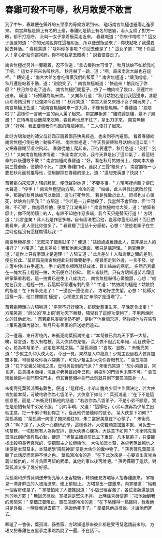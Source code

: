 # 春雞可殺不可辱，秋月敢愛不敢言

到了中午，春雞便在鎮外的五里亭內等候方珺到來。 碰巧南宮無極也避雨走進亭來。 南宮無極是鎮上有名的土豪，春雞則是鎮上有名的惡霸，兩人互瞧了對方一眼，都不打招呼。 此時一女子拿着飯菜走近來。 春雞喊道："你來作啥啦？" 這女子遠遠的道："你的兄弟說你在這裡附近，所以便送飯過來了...你快點吃了我還要回去幹活。" 春雞罵道："啥叫你多事啦？你回去便是了！" 這女子道："嘿！你這人！拿心肝給你當狗肺，你不吃我拿去餵狗！" 說着便要走了。

南宮無極從另外一旁聽着，忍不住道："拿去餵狗太可惜了，秋月姑娘不如給我吃了吧。" 這女子原來名叫秋月。 秋月嚇了一跳，道："啊，原來南宮大爺也在這裡。" 轉笑道："南宮大爺怎會吃得慣我們的飯菜？" 南宮無極道："讓我嚐嚐。" 秋月還是站着不動，道："別說笑了。" 南宮無極喊道："快過來！怕我吃了你麼？" 秋月無奈走了過去。 南宮無極打開籃子，撿了一塊肉咬了幾口，便連忙吐出來。 嘆道："巧婦難為無米炊。" 又向秋月道："秋月姑娘若是到我這邊來，甚麼山珍海錯沒有？也強如今百倍！" 秋月笑道："南宮大爺又來跟小女子開玩笑了。" 南宮無極正色道："我南宮無極向來一言九鼎，不像有些無賴。" 春雞道："說啥啦？" 這樣你一言我一語的兩人罵了起來。 南宮無極道："雞終歸是雞，變不了鳳凰！" 正待再撿些飯菜來吃時，春雞再也忍不住了，拿出刀子來。 南宮無極道："好啊，我正要領教你丐幫的降龍神掌。" 二人便打了起來。

此時方珺和她的師父苗若霜正騎着兩匹快馬經過，也來到亭內避雨。 看着春雞給南宮無極打倒在地上動彈不得。 南宮無極道："今天我要替秋月姑娘出這口氣！" 又把春雞踢至凌空飛起。 春雞從地上爬起來，正待要還手，秋月急道："別打！別打！" 又向南宮無極求情道："多謝南宮大爺，我今天算是出了這口氣了，看這短命的以後還敢不敢？" 南宮無極向春雞道："好，看在秋月姑娘份上，你向本大爺說三聲爺爺，便饒你不死。" 怎知春雞口硬，連說了三聲'龜孫子'。 南宮無極一心要在秋月面前羞辱他，便用腳踩在春雞的頭上，道："還想充英雄？快說！"

苗若霜向來知道方珺的脾氣，便低聲對她道："不要多事。" 方珺哪裡肯聽？便已大聲道："停手！" 南宮無極望向方珺，冷冷的道："姑娘，此人與我比武敗於我手，那邊的秋月姑娘可以做證，這叫打死無怨。 若是我敗於此人，同樣也甘心領死，姑娘為何阻我？" 方珺道："你若是一刀把他殺了，我當然不會阻你，但'士可殺、不可辱'，你羞辱於他，便壞了江湖規矩！" 南宮無極哈哈大笑，道："他算甚麼士，你不問問鎮上的人，有誰不知他作惡多端，我今天只是替天行道！" 方珺道："此言差矣！此人若是作惡多端，自有國法懲治他，豈容你濫用私刑！而且依我看來，此人便比你強多了。" 春雞聽了這話十分感動，心想："便是老頭子在生之時也從沒有這樣瞧得起我！"

南宮無極卻想："怎麼來了個書獃子？" 便道："姑娘處處維護此人，莫非是此人的相好？" 方珺道："此言差矣！我和他素未謀面，我只是講道理。" 南宮無極道："這世上只有拳頭才是道理！" 方珺又道："此言差矣！人和禽獸之間的差別，便在於此..."苗若霜見南宮無極此刻好像要動手，便冒雨走到外邊，一言不發，從斗篷中伸出右手運功。 手上的雨水頓時凝结成冰，冒出絲絲的寒氣。 突然苗若霜在一塊大石上輕輕一拍，大石便立時粉碎。 眾人皆駭然，只有方珺知道苗若霜這綿掌舉重若輕，這一拍實已是使上八成功力。 南宮無極嚇得心驚膽顫，心想："給她在我身上輕輕一拍，我這幅骨頭還有剩的麼？" 忙道："姑娘說的極是！姑娘說的極是！在下有事先走了！" 一邊說一邊便跑了。 方珺好生失望，心想："給師父這樣一弄，他口裡雖說'極是'，心裡更加肯定'拳頭才是道理'了。"

苗若霜轉頭向方珺嗔道："平常不好好煉功，卻總愛惹事生非。早晚定會出事！" 方珺笑道："師父的'草上飛'輕功天下無雙，珺兒有了這輕功便夠了，不用再煉師父的其他武功。" 苗若霜見春雞傷勢不輕，便封了他幾個穴道，然後把他放在馬背上策馬進鎮內醫治，秋月只有呆呆的目送她們遠去。

另一邊廂，東升客棧內，朱衡亮向葉孤鴻笑道："本幫雖已貴為天下第一大幫，唉，常言道，樹大有枯枝，葉大俠請勿見怪。 葉大俠不但武功卓絕，而且俠骨仁心，若為本幫弟子，必定是本幫之福。" 葉孤鴻道："豈敢、豈敢。" 朱衡亮笑道："少幫主久仰大俠大名，今日一見，果然是人中龍鳳！少幫主說過若大俠肯加盟本幫，可破格收你為六袋弟子，可見少幫主對大俠你青眼有加。" 葉孤鴻答道："在下受義父栽培之恩，豈可另投別的門派？" 朱衡亮笑道："恕小弟直言，常言道，良禽擇木而棲，況且卓老英雄如今已死，另投別的門派也未嘗不可。" 葉孤鴻雖說是神劍門現任門主，但其實整個神劍門此刻就只剩下葉孤鴻孤身一人。

朱衡亮見葉孤鴻面有難色，便道："這樣吧，小弟斗膽為少幫主作個決定，若大俠肯加盟本幫，可破格收你為七袋弟子，大俠意下如何？" 葉孤鴻道："在下不是這個意思，而是..."朱衡亮打斷他的話道："若收你為八袋弟子，不是小弟不願意，實在是恐怕有幫中弟兄不服。" 沉吟半晌，又道："這樣吧，小弟斗膽再為少幫主出個主意，把一千弟子轉到你之下，從此他們便聽你的號令。 葉大俠意下如何？" 葉孤鴻道："葉孤鴻一向慣了獨來獨往的，朱二當家美意在下心領了。" 朱衡亮道："啊？是了，大俠一心鑽研武學，這樣也好，大俠若願意加盟本幫，可免去一切幫務，一切起居有人為你安排，讓大俠專心練功，大俠意下如何？" 朱衡亮見葉孤鴻此刻好像有點心動，便道："老幫主臨終前已立下重誓，凡本幫弟子，只要能找出殺項長老真兇的，便把幫主之位傳給他。 大俠加盟本幫，為卓老英雄報仇之後便是本幫幫主，本幫絕學'降龍神掌'便是大俠你的囊中物了。" 孫秀薇見葉孤鴻聽了此話反而面帶不悅之色。 葉孤鴻冷冷的道："在下此次來是一心要查出真兇為義父報仇的，並非貪圖丐幫的武學，其他的事以後再說吧。" 孫秀薇聽了這話，對葉孤鴻又多了幾分好感。

葉孤鴻和孫秀薇剛送朱衡亮等人出客棧後，轉頭便見方珺等人抬春雞進來。 掌櫃見一滿身鮮血的人被抬進來，便上前阻止。 方珺拿出一錠銀來，向掌櫃道："給我一個客房便是了。" 掌櫃怕死了人便推說道："小店已經客滿了，各位菩薩還是到別的地方罷！" 無論怎樣說，掌櫃還是堅決不肯。 此時孫秀薇便道："把他抬到我的房間來！" 掌櫃正要阻止，葉孤鴻便冷冷的道："在下略懂得一點醫術，我看他只是外傷，一時昏倒過去罷了，保證他死不了。" 掌櫃見他這樣說，才讓他們進去。

寒暄了一會後，葉孤鴻、孫秀薇、方珺知道原來彼此都是受丐幫邀請前來的。 方珺又把春雞在五里亭之事略為說了一遍，不在話下。

